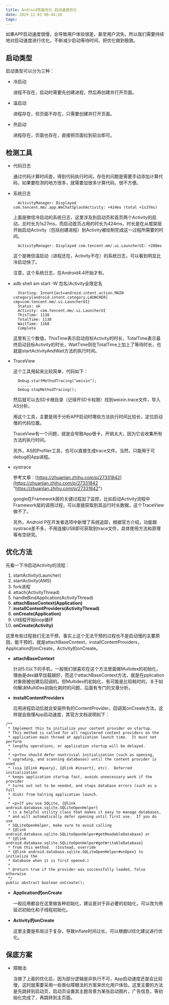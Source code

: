 ```yaml
---
title: Android性能优化-启动速度优化
date: 2019-12-03 08:44:10
tags:
---
```


如果APP启动速度很慢，会导致用户体验很差，甚至用户流失。所以我们需要持续地对启动速度进行优化，不断减少启动等待时间，把优化做到极致。

## 启动类型

启动类型可以分为三种：

* 冷启动

	进程不存在，启动时需要先创建进程，然后再创建并打开页面。

* 温启动

	进程存在，但页面不存在，只需要创建并打开页面。

* 热启动

	进程存在，页面也存在，直接把页面拉到前台即可。

## 检测工具

* 代码日志
	
	通过代码计算时间差，得到代码执行时间，存在的问题是需要手动添加计算代码，如果要检测的地方很多，就需要加很多计算代码，很不方便。

* 系统日志

		ActivityManager: Displayed com.tencent.mm/.app.WeChatSplashActivity: +424ms (total +1s37ms)
	
	上面是微信冷启动的系统日志，这里涉及到启动页和首页两个Activity的启动，总时长为1s27ms，而启动首页占用的时长为424ms，时长是在从框架层开始启动Activity（包括创建进程）到Activity被绘制完成这一过程所需要的时间。

	
		ActivityManager: Displayed com.tencent.mm/.ui.LauncherUI: +288ms
	

	这个是微信温启动（进程还在，Activity不在）的系统日志，可以看到明显比冷启动快了。

	注意，这个系统日志，在Android4.4开始才有。


* adb shell am start -W 包名/Activity全限定名	

		Starting: Intent{act=android.intent.action.MAIN category[android.intent.category.LAUNCHER] cmp=com.tencent.mm/.ui.LauncherUI}
		Status: ok
        Activity: com.tencent.mm/.ui.LauncherUI
		ThisTime: 1138
        TotalTime: 1138
        WaitTime: 1168
        Complete

	这里有三个数值，ThisTime表示启动目标Activity的时长，TotalTime表示最终启动目标Activity的时长，WaitTime则在TotalTime上加上了等待时长，也就是startActivityAndWait方法的执行时间。

* TraceView

	这个工具用起来比较简单，代码如下：
    
		Debug.startMethodTracing("weixin");
		......
		Debug.stopMethodTracing();
	
	然后就可以去SD卡根目录（记得开SD卡权限）找到weixin.trace文件，导入AS分析。
	
	用这个工具，主要是用于分析APP启动时哪些方法执行时间比较长，定位启动慢的代码位置。

	TraceView有一个问题，就是会导致App很卡，开销太大，因为它会收集所有方法的执行时间。

	另外，AS的Profiler工具，也可以直接生成trace文件。当然，只能用于可debug的App进程。

* systrace

	参考文章：[https://zhuanlan.zhihu.com/p/27331842](https://zhuanlan.zhihu.com/p/27331842 "https://zhuanlan.zhihu.com/p/27331842")

	google在Framework层的关键过程加了监控，比如启动Activity流程中Framework层的调用过程，可以直接获取到其运行时长数据，这个TraceView做不了。

	另外，Android P在开发者选项中新增了系统追踪，根据官方介绍，功能跟systrace差不多，不用连接USB即可获取到trace文件，具体使用方法和原理等有空研究。

## 优化方法

先看一下冷启动Activity的流程：

1. startActivity(Launcher)
2. startActivity(AMS)
3. fork进程
4. attach(ActivityThread)
5. handleBindApplication(ActivityThread)
6. **attachBaseContext(Application)**
7. **installContentProviders(ActivityThread)**
8. **onCreate(Application)**
9. UI线程开始loop循环
10. **onCreate(Activity)**

这里有些过程我们无法干预，事实上这个无法干预的过程也不是启动慢的主要原因，能干预的，就是attachBaseContext，installContentProviders，Application的onCreate，Activity的onCreate。

* **attachBaseContext**

	针对5.0以下的手机，一般我们很喜欢在这个方法里面做Multidex的初始化，理由是dex越早加载越好，而这个attachBaseContext方法，就是在pplication对象刚被创建后回调的。但Multidex的初始化，有可能是比较耗时的，关于如何解决MultiDex初始化耗时的问题，后面有专门的文章分析。

* **installContentProviders**

	应用进程启动后就会安装所有的ContentProvider，回调其onCreate方法，这样就会拖慢App启动速度，其官方文档说明如下：

>     
    /** 
	 * Implement this to initialize your content provider on startup.
     * This method is called for all registered content providers on the
     * application main thread at application launch time.  It must not perform
     * lengthy operations, or application startup will be delayed.
     *
     * <p>You should defer nontrivial initialization (such as opening,
     * upgrading, and scanning databases) until the content provider is used
     * (via {@link #query}, {@link #insert}, etc).  Deferred initialization
     * keeps application startup fast, avoids unnecessary work if the provider
     * turns out not to be needed, and stops database errors (such as a full
     * disk) from halting application launch.
     *
     * <p>If you use SQLite, {@link android.database.sqlite.SQLiteOpenHelper}
     * is a helpful utility class that makes it easy to manage databases,
     * and will automatically defer opening until first use.  If you do use
     * SQLiteOpenHelper, make sure to avoid calling
     * {@link android.database.sqlite.SQLiteOpenHelper#getReadableDatabase} or
     * {@link android.database.sqlite.SQLiteOpenHelper#getWritableDatabase}
     * from this method.  (Instead, override
     * {@link android.database.sqlite.SQLiteOpenHelper#onOpen} to initialize the
     * database when it is first opened.)
     *
     * @return true if the provider was successfully loaded, false otherwise
     */
    public abstract boolean onCreate();

* **Application的onCreate**

	 一般应用都会在这里做各种初始化，建议是对于非必要的初始化，可以改为用延迟初始化和子线程初始化。

* **Activity的onCreate**
	
	这里主要是布局过于复杂，导致inflate时间过长，可以根据UI优化建议进行优化。

## 保底方案

* 障眼法

	当做了上面的优化后，因为部分逻辑是非执行不可，App启动速度还是会比较慢，这时就需要采用一些类似障眼法的方案来优化用户体验。这里主要的方法是先跳转到启动页，启动页设置其主题背景为某张启动图片，广告信息，等初始化完成了，再跳转到主页面。

